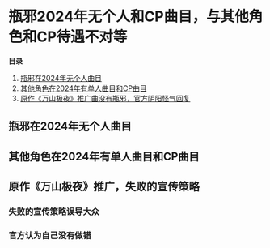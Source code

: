 # 瓶邪2024年无个人和CP曲目，与其他角色和CP待遇不对等
**目录**<br> 
1. [瓶邪在2024年无个人曲目](music#section-1)<br>
2. [其他角色在2024年有单人曲目和CP曲目](music#section-2)<br> 
3. [原作《万山极夜》推广曲没有瓶邪，官方阴阳怪气回复](music#section-3)<br>

## 瓶邪在2024年无个人曲目<a id="section-1"></a>


## 其他角色在2024年有单人曲目和CP曲目<a id="section-2"></a>


## 原作《万山极夜》推广，失败的宣传策略
### 失败的宣传策略误导大众
### 官方认为自己没有做错
